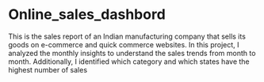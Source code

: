 # Online_sales_dashbord
This is the sales report of an Indian manufacturing company that sells its goods on e-commerce and quick commerce websites. In this project, I analyzed the monthly insights to understand the sales trends from month to month. Additionally, I identified which category and which states have the highest number of sales

